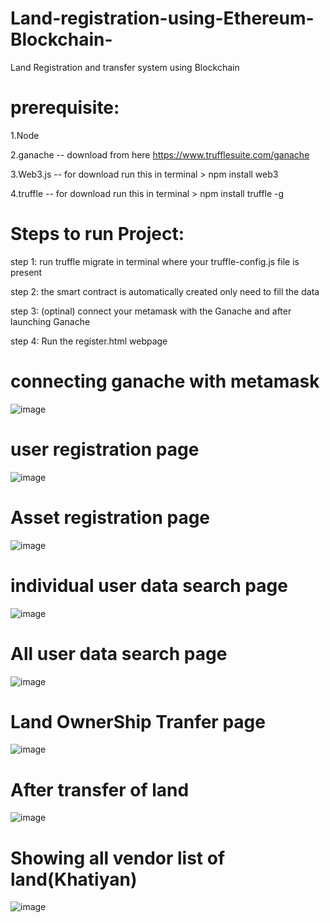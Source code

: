 # Land-registration-using-Ethereum-Blockchain-
Land Registration and transfer system using Blockchain

# prerequisite:
1.Node

2.ganache --  download from here https://www.trufflesuite.com/ganache

3.Web3.js --  for download run this in terminal > npm install web3

4.truffle --  for download run this in terminal > npm install truffle -g

# Steps to run Project:

step 1: run truffle migrate in terminal where your truffle-config.js file is present 

step 2: the smart contract is automatically created only need to fill the data 

step 3: (optinal) connect your metamask with the Ganache and after launching Ganache

step 4: Run the register.html webpage


# connecting ganache with metamask
![image](https://user-images.githubusercontent.com/71628177/120553611-520f6f80-c416-11eb-8ad4-3faa93d37648.png)

# user registration page
![image](https://user-images.githubusercontent.com/71628177/120553762-86832b80-c416-11eb-8a0f-54fbbb3b4950.png)

# Asset registration page
![image](https://user-images.githubusercontent.com/71628177/120553898-ab779e80-c416-11eb-9eba-3e2d758da729.png)

# individual user data search page 
![image](https://user-images.githubusercontent.com/71628177/120554050-e8439580-c416-11eb-8962-917a6a6e2db7.png)

# All user data search page 
![image](https://user-images.githubusercontent.com/71628177/120554368-47a1a580-c417-11eb-9060-9d4917c6f6ac.png)

# Land OwnerShip Tranfer page 
![image](https://user-images.githubusercontent.com/71628177/120554549-80417f00-c417-11eb-9685-43a400b7292c.png)

# After transfer of land
![image](https://user-images.githubusercontent.com/71628177/120554706-b0891d80-c417-11eb-88bb-f8ca20f3a738.png)

# Showing all vendor list of land(Khatiyan)
![image](https://user-images.githubusercontent.com/71628177/120554849-e1695280-c417-11eb-9c3e-a17bc01948f6.png)













